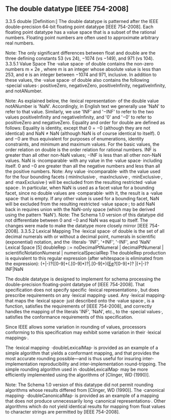 ## The double datatype [IEEE 754-2008]
3.3.5 double
[Definition:]  The double datatype is patterned after the IEEE double-precision 64-bit floating point datatype [IEEE 754-2008].  Each floating point datatype has a value space that is a subset of the rational numbers.  Floating point numbers are often used to approximate arbitrary real numbers.

Note: The only significant differences between float and double are the three defining constants 53 (vs 24), −1074 (vs −149), and 971 (vs 104).
3.3.5.1 Value Space
The ·value space· of double contains the non-zero numbers  m × 2e , where m is an integer whose absolute value is less than 253, and e is an integer between −1074 and 971, inclusive.  In addition to these values, the ·value space· of double also contains the following ·special values·:  positiveZero, negativeZero, positiveInfinity, negativeInfinity, and notANumber.

Note: As explained below, the ·lexical representation· of the double value notANumber is 'NaN'.  Accordingly, in English text we generally use 'NaN' to refer to that value.  Similarly, we use 'INF' and '−INF' to refer to the two values positiveInfinity and negativeInfinity, and '0' and '−0' to refer to positiveZero and negativeZero.
Equality and order for double are defined as follows:
Equality is identity, except that  0 = −0  (although they are not identical) and  NaN ≠ NaN  (although NaN is of course identical to itself).
0 and −0 are thus equivalent for purposes of enumerations, identity constraints, and minimum and maximum values.
For the basic values, the order relation on double is the order relation for rational numbers.  INF is greater than all other non-NaN values; −INF is less than all other non-NaN values.  NaN is ·incomparable· with any value in the ·value space· including itself.  0 and −0 are greater than all the negative numbers and less than all the positive numbers.
Note: Any value ·incomparable· with the value used for the four bounding facets (·minInclusive·, ·maxInclusive·, ·minExclusive·, and ·maxExclusive·) will be excluded from the resulting restricted ·value space·.  In particular, when NaN is used as a facet value for a bounding facet, since no double values are ·comparable· with it, the result is a ·value space· that is empty.  If any other value is used for a bounding facet, NaN will be excluded from the resulting restricted ·value space·; to add NaN back in requires union with the NaN-only space (which may be derived using the pattern 'NaN').
Note: The Schema 1.0 version of this datatype did not differentiate between 0 and −0 and NaN was equal to itself.  The changes were made to make the datatype more closely mirror [IEEE 754-2008].
3.3.5.2 Lexical Mapping
The ·lexical space· of double is the set of all decimal numerals with or without a decimal point, numerals in scientific (exponential) notation, and the ·literals· 'INF', '+INF', '-INF', and 'NaN'
Lexical Space
[5]   doubleRep ::= noDecimalPtNumeral | decimalPtNumeral | scientificNotationNumeral | numericalSpecialRep
The doubleRep production is equivalent to this regular expression (after whitespace is eliminated from the expression):
(\+|-)?([0-9]+(\.[0-9]*)?|\.[0-9]+)([Ee](\+|-)?[0-9]+)? |(\+|-)?INF|NaN

The double datatype is designed to implement for schema processing the double-precision floating-point datatype of [IEEE 754-2008].  That specification does not specify specific ·lexical representations·, but does prescribe requirements on any ·lexical mapping· used.  Any ·lexical mapping· that maps the ·lexical space· just described onto the ·value space·, is a function, satisfies the requirements of [IEEE 754-2008], and correctly handles the mapping of the literals 'INF', 'NaN', etc., to the ·special values·, satisfies the conformance requirements of this specification.

Since IEEE allows some variation in rounding of values, processors conforming to this specification may exhibit some variation in their ·lexical mappings·.

The ·lexical mapping· ·doubleLexicalMap· is provided as an example of a simple algorithm that yields a conformant mapping, and that provides the most accurate rounding possible—and is thus useful for insuring inter-implementation reproducibility and inter-implementation round-tripping.  The simple rounding algorithm used in ·doubleLexicalMap· may be more efficiently implemented using the algorithms of [Clinger, WD (1990)].

Note: The Schema 1.0 version of this datatype did not permit rounding algorithms whose results differed from [Clinger, WD (1990)].
The ·canonical mapping· ·doubleCanonicalMap· is provided as an example of a mapping that does not produce unnecessarily long ·canonical representations·.  Other algorithms which do not yield identical results for mapping from float values to character strings are permitted by [IEEE 754-2008].